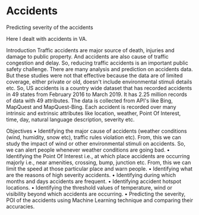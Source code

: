 # Accidents
Predicting severity of the accidents

Here I dealt with accidents in VA. 

Introduction
	Traffic accidents are major source of death, injuries and damage to public property. And accidents are also cause of traffic congestion and delay. So, reducing traffic accidents is an important public safety challenge. There are many analysis and prediction on accidents data. But these studies were not that effective because the data are of limited coverage, either private or old, doesn't include environmental stimuli details etc. So, US accidents is a country wide dataset that has recorded accidents in 49 states from February 2016 to March 2019. It has 2.25 million records of data with 49 attributes. The data is collected from API's like Bing, MapQuest and MapQuest-Bing. Each accident is recorded over many intrinsic and extrinsic attributes like location, weather, Point Of Interest, time, day, natural language description, severity etc.


Objectives 
•	Identifying the major cause of accidents (weather conditions (wind, humidity, snow etc), traffic rules violation etc). From, this we can study the impact of wind or other environmental stimuli on accidents. So, we can alert people whenever weather conditions are going bad. 
•	Identifying the Point Of Interest i.e., at which place accidents are occurring majorly i.e., near amenities, crossing, bump, junction etc. From, this we can limit the speed at those particular place and warn people.
•	Identifying what are the reasons of  high severity accidents.
•	Identifying during which months and days accidents are frequent. 
•	Identifying accident hotspot locations.
•	Identifying the threshold values of temperature, wind or visibility beyond which accidents are occurring.
•	Predicting the severity, POI of the accidents using Machine Learning technique and comparing their accuracies.

